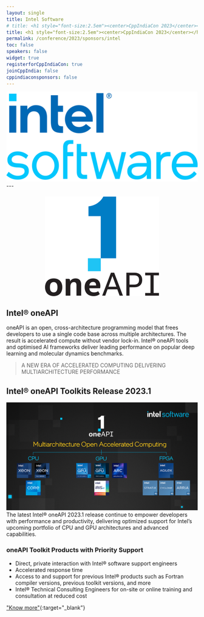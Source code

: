 ```yaml
---
layout: single
title: Intel Software
# title: <h1 style="font-size:2.5em"><center>CppIndiaCon 2023</center></h1><center><p style="font-size:1.5em">Gold Sponsor
title: <h1 style="font-size:2.5em"><center>CppIndiaCon 2023</center></h1><center><p style="font-size:1.5em">The C++ festival of India</p><p style="font-size:1.5em"><mark style="background-color:gold;"><strong>Gold Sponsor</strong></mark>
permalink: /conference/2023/sponsors/intel
toc: false
speakers: false
widget: true
registerforCppIndiaCon: true
joinCppIndia: false
cppindiaconsponsors: false
---
```


<div style="text-align: center;">
  <!-- <a href="https://www.intel.com/content/www/us/en/developer/tools/oneapi/toolkits.html"> -->
    <img src="/conference/2023/sponsors/intel.png" alt="Intel Software" title="Intel Software">
  <!-- </a> -->
</div>
---

<div style="text-align: center; margin-top: 20px;">
  <a href="https://www.intel.com/content/www/us/en/developer/tools/oneapi/toolkits.html"  target="_blank">
    <img src="/conference/2023/sponsors/intel-one-api.png" alt="Intel® oneAPI" title="Intel® oneAPI">
  </a>
</div>

## Intel® oneAPI

oneAPI is an open, cross-architecture programming model that frees developers to use a single code base across multiple architectures. The result is accelerated compute without vendor lock-in. Intel® oneAPI tools and optimised AI frameworks deliver leading performance on popular deep learning and molecular dynamics benchmarks.

> A NEW ERA OF ACCELERATED COMPUTING
> DELIVERING MULTIARCHITECTURE PERFORMANCE

## Intel® oneAPI Toolkits Release 2023.1
![Intel® oneAPI Toolkits Release ](/conference/2023/sponsors/intel1.png "Intel® oneAPI Toolkits Release ")
The latest Intel® oneAPI 2023.1 release continue to empower developers with performance and productivity, delivering optimized support for Intel’s upcoming portfolio of CPU and GPU architectures and advanced capabilities.

### oneAPI Toolkit Products with Priority Support
- Direct, private interaction with Intel® software support engineers
- Accelerated response time
- Access to and support for previous Intel® products such as Fortran compiler versions, previous toolkit versions, and more
- Intel® Technical Consulting Engineers for on-site or online training and consultation at reduced cost

["Know more"](https://www.intel.com/content/www/us/en/developer/tools/oneapi/toolkits.html){:target="_blank"} 

